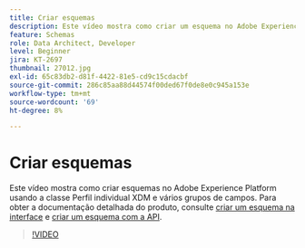 ```yaml
---
title: Criar esquemas
description: Este vídeo mostra como criar um esquema no Adobe Experience Platform usando a classe Perfil individual XDM e vários grupos de campos.
feature: Schemas
role: Data Architect, Developer
level: Beginner
jira: KT-2697
thumbnail: 27012.jpg
exl-id: 65c83db2-d81f-4422-81e5-cd9c15cdacbf
source-git-commit: 286c85aa88d44574f00ded67f0de8e0c945a153e
workflow-type: tm+mt
source-wordcount: '69'
ht-degree: 8%

---
```


# Criar esquemas

Este vídeo mostra como criar esquemas no Adobe Experience Platform usando a classe Perfil individual XDM e vários grupos de campos. Para obter a documentação detalhada do produto, consulte [criar um esquema na interface](https://experienceleague.adobe.com/docs/experience-platform/xdm/tutorials/create-schema-ui.html?lang=pt-BR) e [criar um esquema com a API](https://experienceleague.adobe.com/docs/experience-platform/xdm/tutorials/create-schema-api.html?lang=pt-BR).

>[!VIDEO](https://video.tv.adobe.com/v/27012?learn=on&enablevpops)